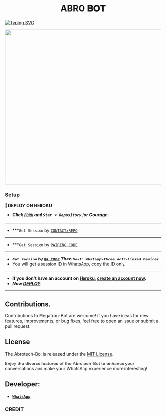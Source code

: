  <h1 align="center"> ABRO 𝐁𝐎𝐓  </h1>
<a href="https://git.io/typing-svg"><img src="https://readme-typing-svg.demolab.com?font=Impact&size=50&pause=1000&color=1BAFBAFF&center=true&width=1150&height=100&lines=ABRO BOT;MULTI+DEVICE+WHATSAPP+BOT;CREATED+BY+ABRO+TECH; RELEASED+BY+ABRO.2024" alt="Typing SVG" /></a>
  </p>



<img src="https://imgur.com/7doiWDc.jpg" width="650" height="500"/>

### Setup

**📌DEPLOY ON HEROKU**
   - ***Click [`FORK`](https://github.com/Temitopeareo/FUGU1/fork) and `Star ⭐ Repository` for Courage.***
---
   - ***`Get Session` by  [`CONTACTxREPO`](https://abrotechqr-4fb72957cd76.herokuapp.com/)
---
   - ***`Get Session` by  [`PAIRING CODE`](https://abrotechqr-4fb72957cd76.herokuapp.com/pair)
---
   - ***`Get Session` by  [`QR CODE`](https://https://abrotechqr-4fb72957cd76.herokuapp.com/qr) Then `Go-to Whatapp>Three dots>Linked Devices`***
   - You will get a session ID in WhatsApp, copy the ID only.
---
   - **If you don't have an account on [Heroku](https://signup.heroku.com/), [create an account now](https://signup.heroku.com/).**
   - ***Now [DEPLOY](https://dashboard.heroku.com/new?template=https://github.com/Temitopeareo/FUGU1).***
---

## Contributions.  

Contributions to Megatron-Bot are welcome! if you have ideas for new features, improvements, or bug fixes, feel free to open an issue or submit a pull request.

## License

The Abrotech-Bot is released under the [MIT License](https://opensource.org/licenses/MIT).

Enjoy the diverse features of the Abrotech-Bot to enhance your conversations and make your WhatsApp experience more interesting!

## Developer:
- [**`WhatsApp`**](https://wa.me/2348100151048)

### CREDIT
